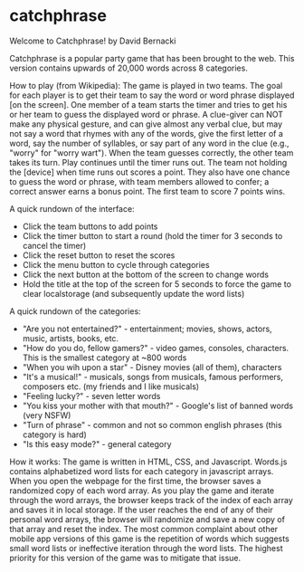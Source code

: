 # catchphrase
Welcome to Catchphrase!
by David Bernacki

Catchphrase is a popular party game that has been brought to the web. This version contains upwards of 20,000 words across 8 categories.

How to play (from Wikipedia):
The game is played in two teams. The goal for each player is to get their team to say the word or word phrase displayed [on the screen].
One member of a team starts the timer and tries to get his or her team to guess the displayed word or phrase.
A clue-giver can NOT make any physical gesture, and can give almost any verbal clue, but may not say a word that rhymes with any of the words, give the first letter of a word, say the number of syllables, or say part of any word in the clue (e.g., "worry" for "worry wart").
When the team guesses correctly, the other team takes its turn.
Play continues until the timer runs out.
The team not holding the [device] when time runs out scores a point.
They also have one chance to guess the word or phrase, with team members allowed to confer; a correct answer earns a bonus point.
The first team to score 7 points wins.

A quick rundown of the interface:
- Click the team buttons to add points
- Click the timer button to start a round (hold the timer for 3 seconds to cancel the timer)
- Click the reset button to reset the scores
- Click the menu button to cycle through categories
- Click the next button at the bottom of the screen to change words
- Hold the title at the top of the screen for 5 seconds to force the game to clear localstorage (and subsequently update the word lists)

A quick rundown of the categories:
- "Are you not entertained?" - entertainment; movies, shows, actors, music, artists, books, etc.
- "How do you do, fellow gamers?" - video games, consoles, characters. This is the smallest category at ~800 words
- "When you wih upon a star" - Disney movies (all of them), characters
- "It's a musical!" - musicals, songs from musicals, famous performers, composers etc. (my friends and I like musicals)
- "Feeling lucky?" - seven letter words
- "You kiss your mother with that mouth?" - Google's list of banned words (very NSFW)
- "Turn of phrase" - common and not so common english phrases (this category is hard)
- "Is this easy mode?" - general category

How it works:
The game is written in HTML, CSS, and Javascript. Words.js contains alphabetized word lists for each category in javascript arrays.
When you open the webpage for the first time, the browser saves a randomized copy of each word array.
As you play the game and iterate through the word arrays, the browser keeps track of the index of each array and saves it in local storage.
If the user reaches the end of any of their personal word arrays, the browser will randomize and save a new copy of that array and reset the index.
The most common complaint about other mobile app versions of this game is the repetition of words which suggests small word lists or ineffective iteration through the word lists.
The highest priority for this version of the game was to mitigate that issue.
